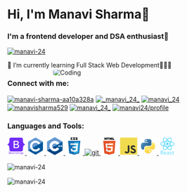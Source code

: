 <h1 align="left">Hi, I'm Manavi Sharma👋</h1>

<h3 align="left">I'm a frontend developer and DSA enthusiast🚀</h3>


<p align="left"> <a href="https://github.com/ryo-ma/github-profile-trophy"><img src="https://github-profile-trophy.vercel.app/?username=manavi-24" alt="manavi-24" /></a> </p>
<!-- <img align="right" alt="Coding" src="https://i.giphy.com/media/v1.Y2lkPTc5MGI3NjExbjQ3Z3Zubm5ic2U3MTFhZXpwZnR6cWh5b2o1ZWlydmtpMW91YjI4eSZlcD12MV9pbnRlcm5hbF9naWZfYnlfaWQmY3Q9Zw/hpXdHPfFI5wTABdDx9/giphy.gif" style="width: 100px; height: auto; border-radius:20%">-->
🌱 I’m currently learning Full Stack Web Development👩🏻‍💻
<img align="right" alt="Coding" src="https://i.giphy.com/media/v1.Y2lkPTc5MGI3NjExbjQ3Z3Zubm5ic2U3MTFhZXpwZnR6cWh5b2o1ZWlydmtpMW91YjI4eSZlcD12MV9pbnRlcm5hbF9naWZfYnlfaWQmY3Q9Zw/hpXdHPfFI5wTABdDx9/giphy.gif" style="width: 400px; height: auto; border-radius:20%">

<h3 align="left">Connect with me:</h3>
<p align="left">
<a href="https://linkedin.com/in/manavi-sharma-aa10a328a" target="blank"><img align="center" src="https://raw.githubusercontent.com/rahuldkjain/github-profile-readme-generator/master/src/images/icons/Social/linked-in-alt.svg" alt="manavi-sharma-aa10a328a" height="30" width="40" /></a>
<a href="https://instagram.com/_manavi_24_" target="blank"><img align="center" src="https://raw.githubusercontent.com/rahuldkjain/github-profile-readme-generator/master/src/images/icons/Social/instagram.svg" alt="_manavi_24_" height="30" width="40" /></a>
<a href="https://www.youtube.com/c/manavi_24" target="blank"><img align="center" src="https://raw.githubusercontent.com/rahuldkjain/github-profile-readme-generator/master/src/images/icons/Social/youtube.svg" alt="manavi_24" height="30" width="40" /></a>
<a href="https://www.hackerrank.com/manavisharma529" target="blank"><img align="center" src="https://raw.githubusercontent.com/rahuldkjain/github-profile-readme-generator/master/src/images/icons/Social/hackerrank.svg" alt="manavisharma529" height="30" width="40" /></a>
<a href="https://www.leetcode.com/manavi_24_" target="blank"><img align="center" src="https://raw.githubusercontent.com/rahuldkjain/github-profile-readme-generator/master/src/images/icons/Social/leet-code.svg" alt="manavi_24_" height="30" width="40" /></a>
<a href="https://auth.geeksforgeeks.org/user/manavi24/profile" target="blank"><img align="center" src="https://raw.githubusercontent.com/rahuldkjain/github-profile-readme-generator/master/src/images/icons/Social/geeks-for-geeks.svg" alt="manavi24/profile" height="30" width="40" /></a>
</p>

<h3 align="left">Languages and Tools:</h3>
<p align="left"> <a href="https://getbootstrap.com" target="_blank" rel="noreferrer"> <img src="https://raw.githubusercontent.com/devicons/devicon/master/icons/bootstrap/bootstrap-plain-wordmark.svg" alt="bootstrap" width="40" height="40"/> </a> <a href="https://www.cprogramming.com/" target="_blank" rel="noreferrer"> <img src="https://raw.githubusercontent.com/devicons/devicon/master/icons/c/c-original.svg" alt="c" width="40" height="40"/> </a> <a href="https://www.w3schools.com/cpp/" target="_blank" rel="noreferrer"> <img src="https://raw.githubusercontent.com/devicons/devicon/master/icons/cplusplus/cplusplus-original.svg" alt="cplusplus" width="40" height="40"/> </a> <a href="https://www.w3schools.com/css/" target="_blank" rel="noreferrer"> <img src="https://raw.githubusercontent.com/devicons/devicon/master/icons/css3/css3-original-wordmark.svg" alt="css3" width="40" height="40"/> </a> <a href="https://git-scm.com/" target="_blank" rel="noreferrer"> <img src="https://www.vectorlogo.zone/logos/git-scm/git-scm-icon.svg" alt="git" width="40" height="40"/> </a> <a href="https://www.w3.org/html/" target="_blank" rel="noreferrer"> <img src="https://raw.githubusercontent.com/devicons/devicon/master/icons/html5/html5-original-wordmark.svg" alt="html5" width="40" height="40"/> </a> <a href="https://developer.mozilla.org/en-US/docs/Web/JavaScript" target="_blank" rel="noreferrer"> <img src="https://raw.githubusercontent.com/devicons/devicon/master/icons/javascript/javascript-original.svg" alt="javascript" width="40" height="40"/> </a> <a href="https://www.python.org" target="_blank" rel="noreferrer"> <img src="https://raw.githubusercontent.com/devicons/devicon/master/icons/python/python-original.svg" alt="python" width="40" height="40"/> </a> <a href="https://reactjs.org/" target="_blank" rel="noreferrer"> <img src="https://raw.githubusercontent.com/devicons/devicon/master/icons/react/react-original-wordmark.svg" alt="react" width="40" height="40"/> </a> </p>

<p><img align="center" src="https://github-readme-stats.vercel.app/api/top-langs?username=manavi-24&show_icons=true&locale=en&layout=compact" alt="manavi-24" /></p>

<p><img align="center" src="https://github-readme-streak-stats.herokuapp.com/?user=manavi-24&" alt="manavi-24" /></p>
